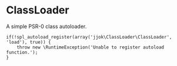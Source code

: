 ClassLoader
===========

A simple PSR-0 class autoloader.

    if(!spl_autoload_register(array('jjok\ClassLoader\ClassLoader', 'load'), true)) {
        throw new \RuntimeException('Unable to register autoload function.');
    }

